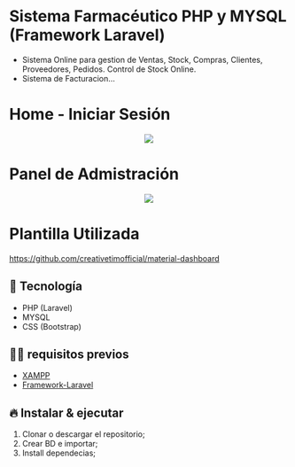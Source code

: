 # Sistema Farmacéutico PHP y MYSQL (Framework Laravel)

- Sistema Online para gestion de Ventas, Stock, Compras, Clientes, Proveedores, Pedidos. Control de Stock Online. 
- Sistema de Facturacion...

# Home - Iniciar Sesión

<p align="center">
  <img src="./img/Iniciar-Sesion.png?raw=true" />
</p>

# Panel de Admistración

<p align="center">
  <img src="./img/Panel-de-Administracion.png?raw=true" />
</p>

# Plantilla Utilizada

https://github.com/creativetimofficial/material-dashboard

## 🚀 Tecnología

- PHP (Laravel)
- MYSQL
- CSS (Bootstrap)


## ✋🏻 requisitos previos

- [XAMPP](https://www.apachefriends.org/es/index.html)
- [Framework-Laravel](https://laravel.com/)

## 🔥 Instalar & ejecutar

1. Clonar o descargar el repositorio;
2. Crear BD e importar;
3. Install dependecias;